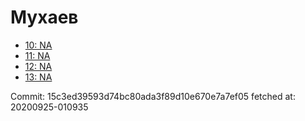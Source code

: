 # Мухаев
- [10: NA](10.md)
- [11: NA](11.md)
- [12: NA](12.md)
- [13: NA](13.md)

Commit: 15c3ed39593d74bc80ada3f89d10e670e7a7ef05
 fetched at: 20200925-010935
